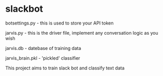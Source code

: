 # slackbot

botsettings.py - this is used to store your API token

jarvis.py - this is the driver file, implement any conversation logic as you wish

jarvis.db - datebase of training data

jarvis_brain.pkl - 'pickled' classifier


This project aims to train slack bot and classify text data 


